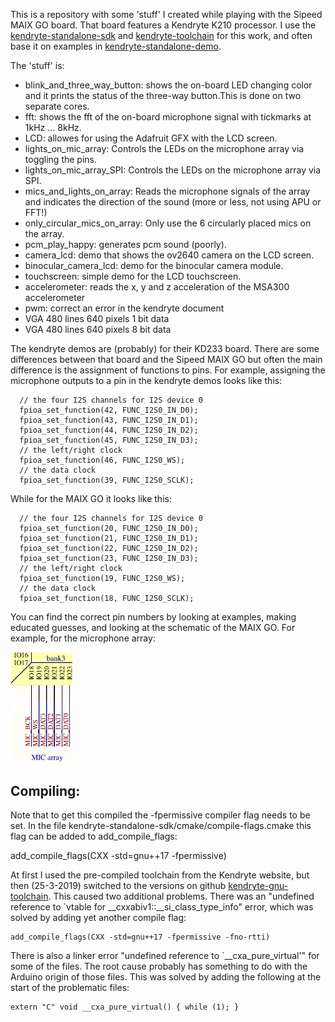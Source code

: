 This is a repository with some 'stuff' I created while playing with the Sipeed MAIX GO board. That board features a Kendryte K210 processor.
I use the [kendryte-standalone-sdk](https://github.com/kendryte/kendryte-standalone-sdk) and [kendryte-toolchain](https://kendryte.com/downloads/) for this work, and often base it on examples in [kendryte-standalone-demo](https://github.com/kendryte/kendryte-standalone-demo). 

The 'stuff' is:

* blink_and_three_way_button: shows the on-board LED changing color and it prints the status of the three-way button.This is done on two separate cores.
* fft: shows the fft of the on-board microphone signal with tickmarks at 1kHz ... 8kHz.
* LCD: allowes for using the Adafruit GFX with the LCD screen.
* lights_on_mic_array: Controls the LEDs on the microphone array via toggling the pins.
* lights_on_mic_array_SPI: Controls the LEDs on the microphone array via SPI.
* mics_and_lights_on_array: Reads the microphone signals of the array and indicates the direction of the sound (more or less, not using APU or FFT!)
* only_circular_mics_on_array: Only use the 6 circularly placed mics on the array.
* pcm_play_happy: generates pcm sound (poorly).
* camera_lcd:	demo that shows the ov2640 camera on the LCD screen.
* binocular_camera_lcd:	demo for the binocular camera module.
* touchscreen: simple demo for the LCD touchscreen.
* accelerometer: reads the x, y and z acceleration of the MSA300 accelerometer
* pwm: correct an error in the kendryte document
* VGA 480 lines 640 pixels 1 bit data
* VGA 480 lines 640 pixels 8 bit data


The kendryte demos are (probably) for their KD233 board. There are some differences between that board and the Sipeed MAIX GO but often the main difference is the assignment of functions to pins. For example, assigning the microphone outputs to a pin in the kendryte demos looks like this:
```
  // the four I2S channels for I2S device 0
  fpioa_set_function(42, FUNC_I2S0_IN_D0);
  fpioa_set_function(43, FUNC_I2S0_IN_D1);
  fpioa_set_function(44, FUNC_I2S0_IN_D2);
  fpioa_set_function(45, FUNC_I2S0_IN_D3);
  // the left/right clock
  fpioa_set_function(46, FUNC_I2S0_WS);
  // the data clock
  fpioa_set_function(39, FUNC_I2S0_SCLK);
```
While for the MAIX GO it looks like this:
```
  // the four I2S channels for I2S device 0
  fpioa_set_function(20, FUNC_I2S0_IN_D0);
  fpioa_set_function(21, FUNC_I2S0_IN_D1);
  fpioa_set_function(22, FUNC_I2S0_IN_D2);
  fpioa_set_function(23, FUNC_I2S0_IN_D3);
  // the left/right clock
  fpioa_set_function(19, FUNC_I2S0_WS);
  // the data clock
  fpioa_set_function(18, FUNC_I2S0_SCLK);
```
You can find the correct pin numbers by looking at examples, making educated guesses, and looking at the schematic of the MAIX GO. For example, for the microphone array:

<img src="https://github.com/GitJer/Some-Sipeed-MAIX-GO-k210-stuff/blob/master/part_of_MAIX_GO_schematic.png" width="100">

## Compiling:

Note that to get this compiled the -fpermissive compiler flag needs to be set. In the file kendryte-standalone-sdk/cmake/compile-flags.cmake this flag can be added to add_compile_flags:

add_compile_flags(CXX -std=gnu++17 -fpermissive)

At first I used the pre-compiled toolchain from the Kendryte website, but then (25-3-2019) switched to the versions on github [kendryte-gnu-toolchain](https://github.com/kendryte/kendryte-gnu-toolchain). This caused two additional problems. There was an "undefined reference to `vtable for __cxxabiv1::__si_class_type_info" error, which was solved by adding yet another compile flag: 

```
add_compile_flags(CXX -std=gnu++17 -fpermissive -fno-rtti)
```

There is also a linker error "undefined reference to `__cxa_pure_virtual'" for some of the files. The root cause probably has something to do with the Arduino origin of those files. This was solved by adding the following at the start of the problematic files:

```
extern "C" void __cxa_pure_virtual() { while (1); }
```
